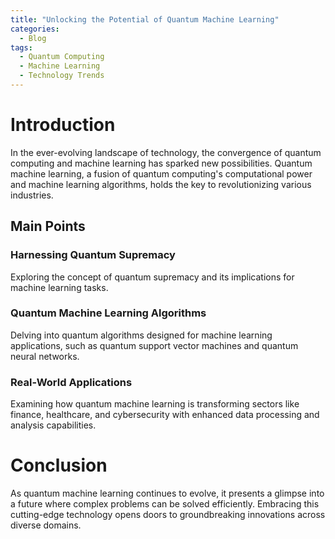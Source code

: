 ```yaml
---
title: "Unlocking the Potential of Quantum Machine Learning"
categories:
  - Blog
tags:
  - Quantum Computing
  - Machine Learning
  - Technology Trends
---
```


# Introduction
In the ever-evolving landscape of technology, the convergence of quantum computing and machine learning has sparked new possibilities. Quantum machine learning, a fusion of quantum computing's computational power and machine learning algorithms, holds the key to revolutionizing various industries.

## Main Points
### Harnessing Quantum Supremacy
Exploring the concept of quantum supremacy and its implications for machine learning tasks.

### Quantum Machine Learning Algorithms
Delving into quantum algorithms designed for machine learning applications, such as quantum support vector machines and quantum neural networks.

### Real-World Applications
Examining how quantum machine learning is transforming sectors like finance, healthcare, and cybersecurity with enhanced data processing and analysis capabilities.

# Conclusion
As quantum machine learning continues to evolve, it presents a glimpse into a future where complex problems can be solved efficiently. Embracing this cutting-edge technology opens doors to groundbreaking innovations across diverse domains.
